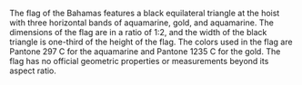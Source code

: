 The flag of the Bahamas features a black equilateral triangle at the hoist with three horizontal bands of aquamarine, gold, and aquamarine. The dimensions of the flag are in a ratio of 1:2, and the width of the black triangle is one-third of the height of the flag. The colors used in the flag are Pantone 297 C for the aquamarine and Pantone 1235 C for the gold. The flag has no official geometric properties or measurements beyond its aspect ratio.